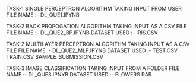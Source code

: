 TASK-1 SINGLE PERCEPTRON ALGORITHM TAKING INPUT FROM USER FILE NAME :- DL_QUE1.IPYNB

TASK-2 BACK PROPOGATION ALGORITHM TAKING INPUT AS A CSV FILE FILE NAME :- DL_QUE2_BP.IPYNB DATASET USED :- IRIS.CSV

TASK-2 MULTILAYER PERCEPTRON ALGORITHM TAKING INPUT AS A CSV FILE FILE NAME :- DL_QUE2_MLP.IPYNB DATASET USED :- TEST.CSV TRAIN.CSV SAMPLE_SUBMISSION.CSV

TASK-3 IMAGE CLASSIFICATION TAKING INPUT FROM A FOLDER FILE NAME :- DL_QUE3.IPNYB DATASET USED :- FLOWERS.RAR
